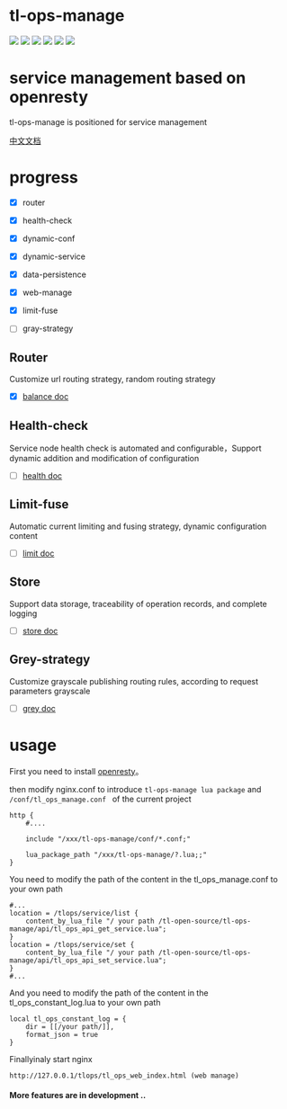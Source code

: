 # tl-ops-manage

[![](https://img.shields.io/badge/base-openresty-blue)](https://openresty.org/cn/)
[![](https://img.shields.io/badge/dynamic%20conf-support-green)](https://github.com/iamtsm/tl-ops-manage)
[![](https://img.shields.io/badge/webmanage-support-green)](https://github.com/iamtsm/tl-ops-manage)
[![](https://img.shields.io/badge/healthcheck-support-green)](https://github.com/iamtsm/tl-ops-manage/blob/main/doc/tl-ops-health.md)
[![](https://img.shields.io/badge/balance-support-green)](https://github.com/iamtsm/tl-ops-manage/blob/main/doc/tl-ops-balance.md)
[![](https://img.shields.io/badge/limitfuse-support-green)](https://github.com/iamtsm/tl-ops-manage/blob/main/doc/tl-ops-balance.md)

# service management based on openresty

tl-ops-manage is positioned for service management  

[中文文档](doc/README_ZN.md)

# progress

- [x] router
- [x] health-check
- [x] dynamic-conf
- [x] dynamic-service
- [x] data-persistence
- [x] web-manage
- [x] limit-fuse
- [ ] gray-strategy


## Router

Customize url routing strategy, random routing strategy

- [x] [balance doc](doc/tl-ops-balance.md)

## Health-check

Service node health check is automated and configurable，Support dynamic addition and modification of configuration

- [ ] [health doc](doc/tl-ops-health.md)


## Limit-fuse

Automatic current limiting and fusing strategy, dynamic configuration content

- [ ] [limit doc](doc/tl-ops-limit.md)

## Store

Support data storage, traceability of operation records, and complete logging

- [ ] [store doc](doc/tl-ops-store.md)

## Grey-strategy

Customize grayscale publishing routing rules, according to request parameters grayscale

- [ ] [grey doc](doc/tl-ops-grey.md)


# usage

First you need to install [openresty](https://openresty.org/cn/installation.html)。

then modify nginx.conf to introduce `tl-ops-manage lua package` and `/conf/tl_ops_manage.conf ` of the current project


    http {
        #....

        include "/xxx/tl-ops-manage/conf/*.conf;"

        lua_package_path "/xxx/tl-ops-manage/?.lua;;"
    }

You need to modify the path of the content in the tl_ops_manage.conf to your own path

    #...
    location = /tlops/service/list {
		content_by_lua_file "/ your path /tl-open-source/tl-ops-manage/api/tl_ops_api_get_service.lua";
	}
	location = /tlops/service/set {
		content_by_lua_file "/ your path /tl-open-source/tl-ops-manage/api/tl_ops_api_set_service.lua";
	}
    #...

And you need to modify the path of the content in the tl_ops_constant_log.lua to your own path

    local tl_ops_constant_log = {
        dir = [[/your path/]],
        format_json = true
    }

Finallyinaly start nginx

    http://127.0.0.1/tlops/tl_ops_web_index.html (web manage)



#### More features are in development ..